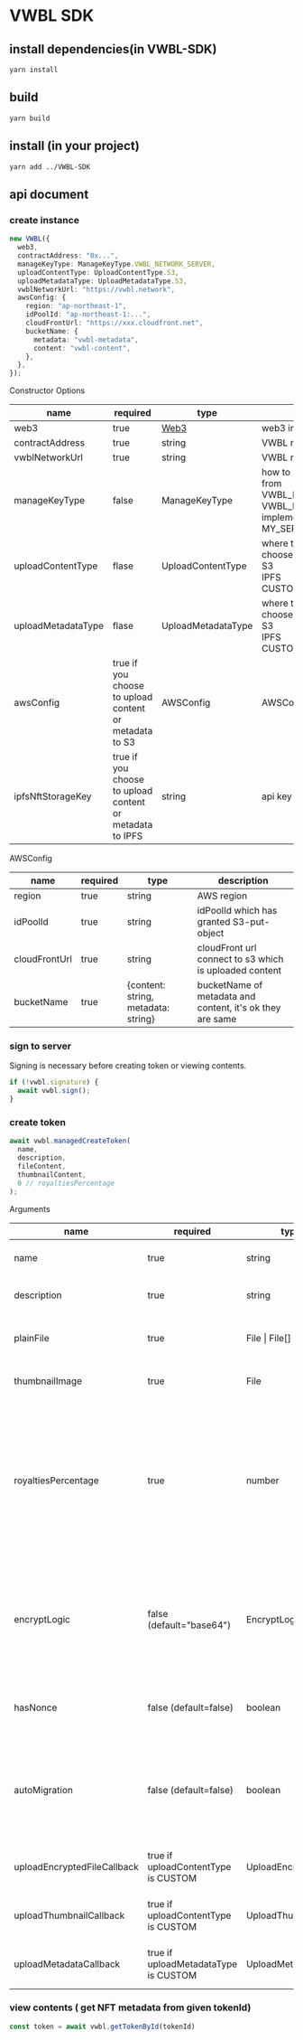 # VWBL SDK

## install dependencies(in VWBL-SDK)
`yarn install`

## build

`yarn build`

## install (in your project)

`yarn add ../VWBL-SDK`
<!-- 
npmリポジトリに公開したら以下に変更
`yarn add vwbl-sdk`
 -->

## api document
### create instance
```typescript
new VWBL({
  web3,
  contractAddress: "0x...",
  manageKeyType: ManageKeyType.VWBL_NETWORK_SERVER,
  uploadContentType: UploadContentType.S3,
  uploadMetadataType: UploadMetadataType.S3,
  vwblNetworkUrl: "https://vwbl.network",
  awsConfig: {
    region: "ap-northeast-1",
    idPoolId: "ap-northeast-1:...",
    cloudFrontUrl: "https://xxx.cloudfront.net",
    bucketName: {
      metadata: "vwbl-metadata",
      content: "vwbl-content",
    },
  },
});
```

Constructor Options

| name | required |  type | description |
| --- | --- | --- | --- |
| web3 | true | [Web3](https://www.npmjs.com/package/web3) | web3 instance |
| contractAddress | true | string |VWBL nft's contract address|
| vwblNetworkUrl | true | string | VWBL network's url |
| manageKeyType | false | ManageKeyType | how to manage key, you can choose from <br> VWBL_NETWORK_SERVER <br> VWBL_NETWORK_CONSORTIUM(not implemented yet)<br> MY_SERVER(not implemented yet). |
| uploadContentType | flase | UploadContentType | where to upload content, you can choose from <br> S3 <br> IPFS <br> CUSTOM|
| uploadMetadataType | flase | UploadMetadataType | where to upload content, you can choose from <br> S3 <br> IPFS <br> CUSTOM|
| awsConfig | true if you choose to upload content or metadata to S3 | AWSConfig | AWSConfig *1 |
| ipfsNftStorageKey | true if you choose to upload content or metadata to IPFS | string | api key that given by nftstorage | 

AWSConfig

| name | required | type | description |
| --- | --- | --- | --- |
| region | true | string | AWS region |
| idPoolId | true | string | idPoolId which has granted S3-put-object |
| cloudFrontUrl | true | string | cloudFront url connect to s3 which is uploaded content |
| bucketName | true | {content: string, metadata: string} | bucketName of metadata and content, it's ok they are same |

### sign to server
Signing is necessary before creating token or viewing contents.
```typescript
if (!vwbl.signature) {
  await vwbl.sign();
}
```

### create token
```typescript
await vwbl.managedCreateToken(
  name,
  description,
  fileContent,
  thumbnailContent,
  0 // royaltiesPercentage
);
```

Arguments

| name | required | type | description |
| --- | --- | --- | --- |
| name | true | string | [ERC721](https://eips.ethereum.org/EIPS/eip-721) metadata name |
| description | true | string | [ERC721](https://eips.ethereum.org/EIPS/eip-721) metadata description |
| plainFile | true | File \| File[] | The data that only NFT owner can view |
| thumbnailImage | true | File | [ERC721](https://eips.ethereum.org/EIPS/eip-721) metadata image |
| royaltiesPercentage | true | number | If the marketplace supports EIP2981, this percentage of the sale price will be paid to the NFT creator every time the NFT is sold or re-sold |
| encryptLogic | false (default="base64") | EncryptLogic |  "base64" or "binary". Selection criteria: "base64" -> sutable for small data. "binary" -> sutable for large data. |
| hasNonce | false (default=false) | boolean |whether to contain account's nonce in signature |
| autoMigration | false (default=false) | boolean | whether to deligate to destribute key fragments of a split key when new one was created |
| uploadEncryptedFileCallback | true if uploadContentType is CUSTOM | UploadEncryptedFile |  you can custom upload function |
| uploadThumbnailCallback | true if uploadContentType is CUSTOM | UploadThumbnail | you can custom upload function |
| uploadMetadataCallback| true if uploadMetadataType is CUSTOM | UploadMetadata | you can custom upload function |

### view contents ( get NFT metadata from given tokenId)
```typescript
const token = await vwbl.getTokenById(tokenId)
```
